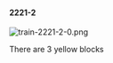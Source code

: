 #### 2221-2
![train-2221-2-0.png](https://github.com/lil-lab/nlvr/raw/master/nlvr/train/images/75/train-2221-2-0.png "train-2221-2-0.png")

There are 3 yellow blocks
